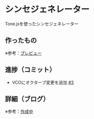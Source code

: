 # シンセジェネレーター

Tone.jsを使ったシンセジェネレーター

## 作ったもの

※参考：[プレビュー]()

## 進捗（コミット）

- VCOにオクターブ変更を追加 [#3](https://github.com/ryo-i/synth-generator/issues/3)

## 詳細（ブログ）

※参考：[作成中]()